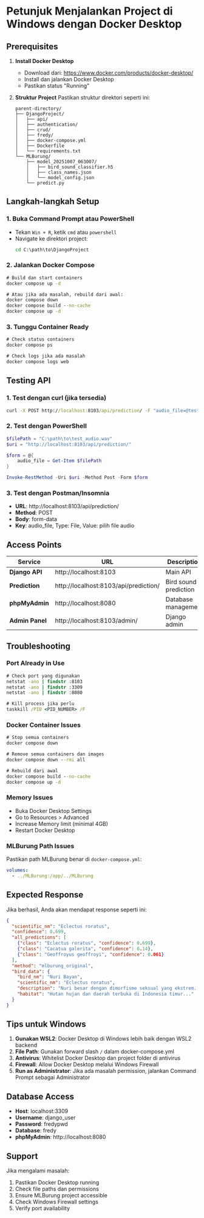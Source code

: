 # Petunjuk Menjalankan Project di Windows dengan Docker Desktop

## Prerequisites

1. **Install Docker Desktop**
   - Download dari: https://www.docker.com/products/docker-desktop/
   - Install dan jalankan Docker Desktop
   - Pastikan status "Running"

2. **Struktur Project**
   Pastikan struktur direktori seperti ini:
   ```
   parent-directory/
   ├── DjangoProject/
   │   ├── api/
   │   ├── authentication/
   │   ├── crud/
   │   ├── fredy/
   │   ├── docker-compose.yml
   │   ├── Dockerfile
   │   └── requirements.txt
   └── MLBurung/
       ├── model_20251007_063007/
       │   ├── bird_sound_classifier.h5
       │   ├── class_names.json
       │   └── model_config.json
       └── predict.py
   ```

## Langkah-langkah Setup

### 1. Buka Command Prompt atau PowerShell
- Tekan `Win + R`, ketik `cmd` atau `powershell`
- Navigate ke direktori project:
  ```cmd
  cd C:\path\to\DjangoProject
  ```

### 2. Jalankan Docker Compose
```cmd
# Build dan start containers
docker compose up -d

# Atau jika ada masalah, rebuild dari awal:
docker compose down
docker compose build --no-cache
docker compose up -d
```

### 3. Tunggu Container Ready
```cmd
# Check status containers
docker compose ps

# Check logs jika ada masalah
docker compose logs web
```

## Testing API

### 1. Test dengan curl (jika tersedia)
```cmd
curl -X POST http://localhost:8103/api/prediction/ -F "audio_file=@test_audio.wav"
```

### 2. Test dengan PowerShell
```powershell
$filePath = "C:\path\to\test_audio.wav"
$uri = "http://localhost:8103/api/prediction/"

$form = @{
    audio_file = Get-Item $filePath
}

Invoke-RestMethod -Uri $uri -Method Post -Form $form
```

### 3. Test dengan Postman/Insomnia
- **URL**: http://localhost:8103/api/prediction/
- **Method**: POST
- **Body**: form-data
- **Key**: audio_file, Type: File, Value: pilih file audio

## Access Points

| Service | URL | Description |
|---------|-----|-------------|
| **Django API** | http://localhost:8103 | Main API |
| **Prediction** | http://localhost:8103/api/prediction/ | Bird sound prediction |
| **phpMyAdmin** | http://localhost:8080 | Database management |
| **Admin Panel** | http://localhost:8103/admin/ | Django admin |

## Troubleshooting

### Port Already in Use
```cmd
# Check port yang digunakan
netstat -ano | findstr :8103
netstat -ano | findstr :3309
netstat -ano | findstr :8080

# Kill process jika perlu
taskkill /PID <PID_NUMBER> /F
```

### Docker Container Issues
```cmd
# Stop semua containers
docker compose down

# Remove semua containers dan images
docker compose down --rmi all

# Rebuild dari awal
docker compose build --no-cache
docker compose up -d
```

### Memory Issues
- Buka Docker Desktop Settings
- Go to Resources > Advanced
- Increase Memory limit (minimal 4GB)
- Restart Docker Desktop

### MLBurung Path Issues
Pastikan path MLBurung benar di `docker-compose.yml`:
```yaml
volumes:
  - ../MLBurung:/app/../MLBurung
```

## Expected Response

Jika berhasil, Anda akan mendapat response seperti ini:
```json
{
  "scientific_nm": "Eclectus roratus",
  "confidence": 0.699,
  "all_predictions": [
    {"class": "Eclectus roratus", "confidence": 0.699},
    {"class": "Cacatua galerita", "confidence": 0.14},
    {"class": "Geoffroyus geoffroyi", "confidence": 0.061}
  ],
  "method": "mlburung_original",
  "bird_data": {
    "bird_nm": "Nuri Bayan",
    "scientific_nm": "Eclectus roratus",
    "description": "Nuri besar dengan dimorfisme seksual yang ekstrem...",
    "habitat": "Hutan hujan dan daerah terbuka di Indonesia timur..."
  }
}
```

## Tips untuk Windows

1. **Gunakan WSL2**: Docker Desktop di Windows lebih baik dengan WSL2 backend
2. **File Path**: Gunakan forward slash `/` dalam docker-compose.yml
3. **Antivirus**: Whitelist Docker Desktop dan project folder di antivirus
4. **Firewall**: Allow Docker Desktop melalui Windows Firewall
5. **Run as Administrator**: Jika ada masalah permission, jalankan Command Prompt sebagai Administrator

## Database Access

- **Host**: localhost:3309
- **Username**: django_user
- **Password**: fredypwd
- **Database**: fredy
- **phpMyAdmin**: http://localhost:8080

## Support

Jika mengalami masalah:
1. Pastikan Docker Desktop running
2. Check file paths dan permissions
3. Ensure MLBurung project accessible
4. Check Windows Firewall settings
5. Verify port availability
